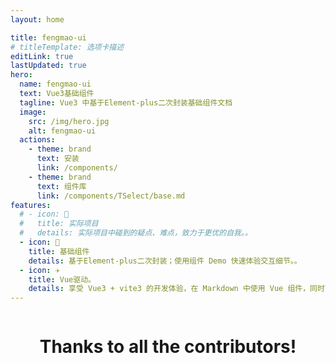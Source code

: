 ```yaml
---
layout: home

title: fengmao-ui
# titleTemplate: 选项卡描述
editLink: true
lastUpdated: true
hero:
  name: fengmao-ui
  text: Vue3基础组件
  tagline: Vue3 中基于Element-plus二次封装基础组件文档
  image:
    src: /img/hero.jpg
    alt: fengmao-ui
  actions:
    - theme: brand
      text: 安装
      link: /components/
    - theme: brand
      text: 组件库
      link: /components/TSelect/base.md
features:
  # - icon: 🔨
  #   title: 实际项目
  #   details: 实际项目中碰到的疑点、难点，致力于更优的自我。。
  - icon: 🧩
    title: 基础组件
    details: 基于Element-plus二次封装；使用组件 Demo 快速体验交互细节。。
  - icon: ✈️
    title: Vue驱动。
    details: 享受 Vue3 + vite3 的开发体验，在 Markdown 中使用 Vue 组件，同时可以使用 Vue 来开发自定义主题。
---
```


<p style="display: flex;
    justify-content: center;
    align-items: center;
    margin-top: 10px;">
  
</p>
<h1 style="text-align: center;">Thanks to all the contributors!</h1>

<!-- <script setup lang="ts">
import { onMounted } from 'vue'
import { fetchVersion } from './.vitepress/utils/fetchVersion'

onMounted(() => {
  fetchVersion()
})
</script> -->
